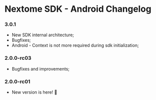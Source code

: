 # Nextome SDK - Android Changelog
### 3.0.1
 * New SDK internal architecture;
 * Bugfixes;
 * Android - Context is not more required during sdk initialization;

### 2.0.0-rc03
 * Bugfixes and improvements;

### 2.0.0-rc01
* New version is here! 🎉
